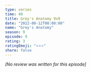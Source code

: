 ```yaml
---
type: series
time: 40
title: Grey's Anatomy 9x9
date: "2022-08-12T00:00:00"
name: "Grey's Anatomy"
season: 9
episode: 9
rating: 3
ratingEmoji: "⭐️⭐️⭐️"
share: false
---
```


_[No review was written for this episode]_
